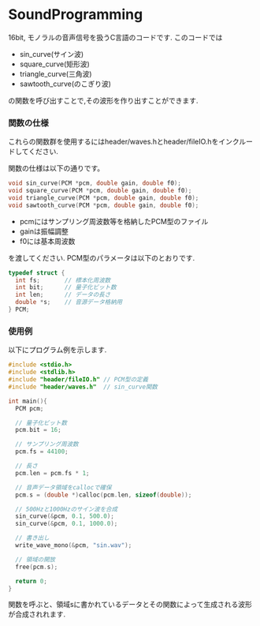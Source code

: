 # SoundProgramming

16bit, モノラルの音声信号を扱うC言語のコードです.
このコードでは
* sin_curve(サイン波)
* square_curve(矩形波)
* triangle_curve(三角波)
* sawtooth_curve(のこぎり波)

の関数を呼び出すことで,その波形を作り出すことができます.

### 関数の仕様
これらの関数群を使用するにはheader/waves.hとheader/fileIO.hをインクルードしてください.

関数の仕様は以下の通りです。

```c
void sin_curve(PCM *pcm, double gain, double f0);
void square_curve(PCM *pcm, double gain, double f0);
void triangle_curve(PCM *pcm, double gain, double f0);
void sawtooth_curve(PCM *pcm, double gain, double f0);
```

* pcmにはサンプリング周波数等を格納したPCM型のファイル
* gainは振幅調整
* f0には基本周波数

を渡してください.
PCM型のパラメータは以下のとおりです.

```c
typedef struct {
  int fs;       // 標本化周波数
  int bit;      // 量子化ビット数
  int len;      // データの長さ
  double *s;    // 音源データ格納用
} PCM;
```

### 使用例
以下にプログラム例を示します.

```c
#include <stdio.h>
#include <stdlib.h>
#include "header/fileIO.h" // PCM型の定義
#include "header/waves.h"  // sin_curve関数

int main(){
  PCM pcm;

  // 量子化ビット数
  pcm.bit = 16;

  // サンプリング周波数
  pcm.fs = 44100;

  // 長さ
  pcm.len = pcm.fs * 1;

  // 音声データ領域をcallocで確保
  pcm.s = (double *)calloc(pcm.len, sizeof(double));

  // 500Hzと1000Hzのサイン波を合成
  sin_curve(&pcm, 0.1, 500.0);
  sin_curve(&pcm, 0.1, 1000.0);

  // 書き出し
  write_wave_mono(&pcm, "sin.wav");

  // 領域の開放
  free(pcm.s);

  return 0;
}
```
関数を呼ぶと、領域sに書かれているデータとその関数によって生成される波形が合成されれます.